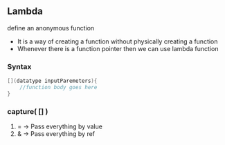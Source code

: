 ## Lambda
define an anonymous function
* It is a way of creating a function without physically creating a function 
* Whenever there is a function pointer then we can use  lambda function 

### Syntax
```cpp
[](datatype inputParemeters){
    //function body goes here
}

```

### capture( [] )
1. = -> Pass everything by value 
2. & -> Pass everything by ref 